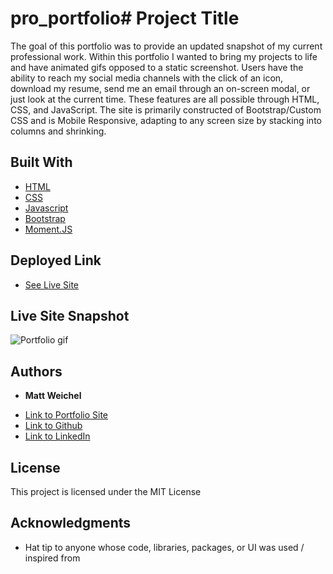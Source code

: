 # pro_portfolio# Project Title

The goal of this portfolio was to provide an updated snapshot of my current professional work. Within this portfolio I wanted to bring my projects to life and have animated gifs opposed to a static screenshot. Users have the ability to reach my social media channels with the click of an icon, download my resume, send me an email through an on-screen modal, or just look at the current time. These features are all possible through HTML, CSS, and JavaScript. The site is primarily constructed of Bootstrap/Custom CSS and is Mobile Responsive, adapting to any screen size by stacking into columns and shrinking.


## Built With

* [HTML](https://developer.mozilla.org/en-US/docs/Web/HTML)
* [CSS](https://developer.mozilla.org/en-US/docs/Web/CSS)
* [Javascript](https://developer.mozilla.org/en-US/docs/Web/JavaScript)
* [Bootstrap](https://developer.mozilla.org/en-US/docs/Web/JavaScript)
* [Moment.JS](https://developer.mozilla.org/en-US/docs/Web/JavaScript) 

## Deployed Link

* [See Live Site](https://maweiche.github.io/pro_portfolio/)

## Live Site Snapshot

![Portfolio gif](./assets/images/portfolioMR.gif)


## Authors

* **Matt Weichel** 

- [Link to Portfolio Site](https://maweiche.github.io/pro_portfolio/)
- [Link to Github](https://github.com/maweiche)
- [Link to LinkedIn](https://www.linkedin.com/in/mattweichel/)

## License

This project is licensed under the MIT License 

## Acknowledgments

* Hat tip to anyone whose code, libraries, packages, or UI was used  / inspired from
